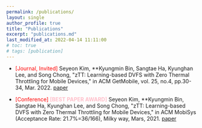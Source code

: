 ```yaml
---
permalink: /publications/
layout: single
author_profile: true
title: "Publications"
excerpt: "publications.md"
last_modified_at: 2022-04-14 11:11:00
# toc: true
# tags: [publication]
---
```


* <span style="color:red">\[Journal, Invited\]</span> Seyeon Kim, **Kyungmin Bin, Sangtae Ha, Kyunghan Lee, and Song Chong, "zTT: Learning-based DVFS with Zero Thermal Throttling for Mobile Devices," in ACM GetMobile, vol. 25, no.4, pp.30-34, Mar. 2022. [paper](https://dl.acm.org/doi/10.1145/3529706.3529714)

* <span style="color:red">\[Conference\]</span> **<span style="color:pink">[BEST PAPER AWARD]</span>** Seyeon Kim, **Kyungmin Bin, Sangtae Ha, Kyunghan Lee, and Song Chong, "zTT: Learning-based DVFS with Zero Thermal Throttling for Mobile Devices," in ACM MobiSys (Acceptance Rate: 21.7%=36/166), Milky way, Mars, 2021. [paper](https://dl.acm.org/doi/10.1145/3458864.3468161)


